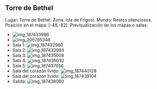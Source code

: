 ## Torre de Bethel
Lugar: Torre de Bethel.
Zona: Isla de Frigost.
Mundo: Restos silenciosos.
Posición en el mapa: [-48,-82].
Previsualización de los mapas o salas:
- ![img_187433986](https://media.discordapp.net/attachments/1115311447145193482/1115342735260532776/187433986.jpg)
- ![img_205785346](https://media.discordapp.net/attachments/1115311447145193482/1115347892065017947/205785346.jpg)
- Sala 1: ![img_187432960](https://media.discordapp.net/attachments/1115311447145193482/1115342709868199977/187432960.jpg)
- Sala 2: ![img_187433984](https://media.discordapp.net/attachments/1115311447145193482/1115342732102217738/187433984.jpg)
- Sala 3: ![img_187435008](https://media.discordapp.net/attachments/1115311447145193482/1115342736950837268/187435008.jpg)
- Sala 4: ![img_187436032](https://media.discordapp.net/attachments/1115311447145193482/1115342738662117476/187436032.jpg)
- Sala 5: ![img_187437056](https://media.discordapp.net/attachments/1115311447145193482/1115342740100751360/187437056.jpg)
- Sala del corazón lívido: ![img_187440128](https://media.discordapp.net/attachments/1115311447145193482/1115342763551105075/187440128.jpg)
- Sala del corazón lívido: ![img_187439104](https://media.discordapp.net/attachments/1115311447145193482/1115342743170994178/187439104.jpg)
- Salida: ![img_187438080](https://media.discordapp.net/attachments/1115311447145193482/1115342741656850432/187438080.jpg)